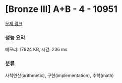 # [Bronze III] A+B - 4 - 10951 

[문제 링크](https://www.acmicpc.net/problem/10951) 

### 성능 요약

메모리: 17924 KB, 시간: 236 ms

### 분류

사칙연산(arithmetic), 구현(implementation), 수학(math)

